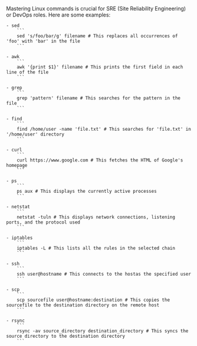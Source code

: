 
Mastering Linux commands is crucial for SRE (Site Reliability Engineering) or DevOps roles. 
Here are some examples: 

```
- sed 
    ```
    sed 's/foo/bar/g' filename # This replaces all occurrences of 'foo' with 'bar' in the file
    ```

- awk
    ```
    awk '{print $1}' filename # This prints the first field in each line of the file
    ```

- grep
    ```
    grep 'pattern' filename # This searches for the pattern in the file
    ```

- find
    ```
    find /home/user -name 'file.txt' # This searches for 'file.txt' in '/home/user' directory
    ```

- curl
    ```
    curl https://www.google.com # This fetches the HTML of Google's homepage
    ```

- ps
    ```
    ps aux # This displays the currently active processes
    ```

- netstat
    ```
    netstat -tuln # This displays network connections, listening ports, and the protocol used
    ```

- iptables
    ```
    iptables -L # This lists all the rules in the selected chain
    ```

- ssh
    ```
    ssh user@hostname # This connects to the hostas the specified user
    ```

- scp
    ```
    scp sourcefile user@hostname:destination # This copies the sourcefile to the destination directory on the remote host
    ```

- rsync
    ```
    rsync -av source_directory destination_directory # This syncs the source directory to the destination directory
    ```
```
